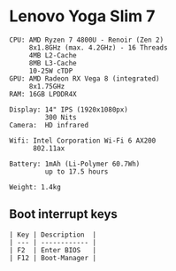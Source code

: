 # Lenovo Yoga Slim 7

    CPU: AMD Ryzen 7 4800U - Renoir (Zen 2)
         8x1.8GHz (max. 4.2GHz) - 16 Threads
         4MB L2-Cache
         8MB L3-Cache
         10-25W cTDP
    GPU: AMD Radeon RX Vega 8 (integrated)
         8x1.75GHz
    RAM: 16GB LPDDR4X

    Display: 14" IPS (1920x1080px)
             300 Nits
    Camera:  HD infrared

    Wifi: Intel Corporation Wi-Fi 6 AX200
          802.11ax

    Battery: 1mAh (Li-Polymer 60.7Wh)
             up to 17.5 hours

    Weight: 1.4kg

## Boot interrupt keys

    | Key | Description  |
    | --- | ------------ |
    | F2  | Enter BIOS   |
    | F12 | Boot-Manager |
